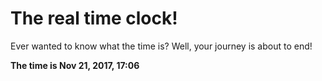 # The real time clock!

Ever wanted to know what the time is? Well, your journey is about to end!

**The time is Nov 21, 2017, 17:06**